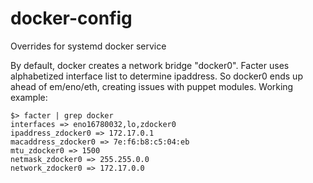 # docker-config
Overrides for systemd docker service

By default, docker creates a network bridge "docker0".  Facter uses alphabetized 
interface list to determine ipaddress.  So docker0 ends up ahead of em/eno/eth, 
creating issues with puppet modules.  Working example:

```
$> facter | grep docker
interfaces => eno16780032,lo,zdocker0
ipaddress_zdocker0 => 172.17.0.1
macaddress_zdocker0 => 7e:f6:b8:c5:04:eb
mtu_zdocker0 => 1500
netmask_zdocker0 => 255.255.0.0
network_zdocker0 => 172.17.0.0
```
